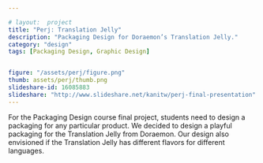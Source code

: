 ```yaml
---

# layout:  project
title: "Perj: Translation Jelly"
description: "Packaging Design for Doraemon’s Translation Jelly."
category: "design"
tags: [Packaging Design, Graphic Design]


figure: "/assets/perj/figure.png"
thumb: assets/perj/thumb.png
slideshare-id: 16085883
slideshare: "http://www.slideshare.net/kanitw/perj-final-presentation"
---
```



For the Packaging Design course final project, students need to design a packaging for any particular product.  We decided to design a playful packaging for the Translation Jelly from Doraemon.  Our design also envisioned if the Translation Jelly has different flavors for different languages.